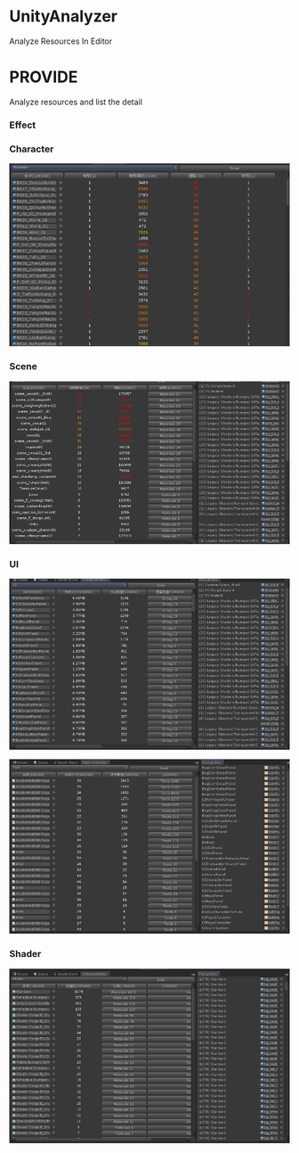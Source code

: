 # UnityAnalyzer
Analyze Resources In Editor

# PROVIDE
Analyze resources and list the detail
### Effect

[](https://github.com/joexi/UnityAnalyzer/blob/master/Pic/Effect.png)

### Character

![](https://github.com/joexi/UnityAnalyzer/blob/master/Pic/Monster.png)

### Scene

![](https://github.com/joexi/UnityAnalyzer/blob/master/Pic/Scene.png)

### UI

![](https://github.com/joexi/UnityAnalyzer/blob/master/Pic/UI.png)

![](https://github.com/joexi/UnityAnalyzer/blob/master/Pic/Text.png)

### Shader

![](https://github.com/joexi/UnityAnalyzer/blob/master/Pic/Shader.png)
